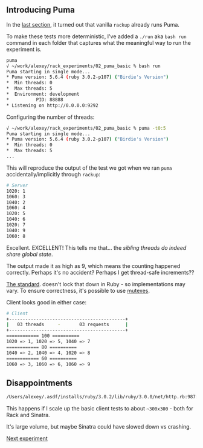 ## Introducing Puma
In the [last section](../01_rack_threaded_requests/README.md), it turned out that vanilla `rackup` already runs Puma.

To make these tests more deterministic, I've added a `./run` aka `bash run` command in each folder that captures what the meaningful way to run the experiment is.

```bash
puma
√ ~/work/alexey/rack_experiments/02_puma_basic % bash run
Puma starting in single mode...
* Puma version: 5.6.4 (ruby 3.0.2-p107) ("Birdie's Version")
*  Min threads: 0
*  Max threads: 5
*  Environment: development
*          PID: 88888
* Listening on http://0.0.0.0:9292
````

Configuring the number of threads:
```bash
√ ~/work/alexey/rack_experiments/02_puma_basic % puma -t0:5
Puma starting in single mode...
* Puma version: 5.6.4 (ruby 3.0.2-p107) ("Birdie's Version")
*  Min threads: 0
*  Max threads: 5
...
````

This will reproduce the output of the test we got when we ran `puma` accidentally/implicitly through `rackup`:
```bash
# Server
1020: 1
1060: 3
1040: 2
1060: 4
1020: 5
1040: 6
1020: 7
1040: 9
1060: 8
```

Excellent. EXCELLENT! This tells me that... the *sibling threads do indeed share global state*.

The output made it as high as 9, which means the counting happened correctly. Perhaps it's no accident? Perhaps I get thread-safe increments??

[The standard](https://stackoverflow.com/a/44521011). doesn't lock that down in Ruby - so implementations may vary. To ensure correctness, it's possible to use [mutexes](https://lucaguidi.com/2014/03/27/thread-safety-with-ruby/). 

Client looks good in either case:
```bash
# Client
+-------------------------------------------+
|   03 threads     -       03 requests      |
+-------------------------------------------+
============ 100 ==========
1020 => 1, 1020 => 5, 1040 => 7
============ 80 ==========
1040 => 2, 1040 => 4, 1020 => 8
============ 60 ==========
1060 => 3, 1060 => 6, 1060 => 9
```

## Disappointments

```bash
/Users/alexey/.asdf/installs/ruby/3.0.2/lib/ruby/3.0.0/net/http.rb:987:in `initialize': Can't assign requested address - connect(2) for "localhost" port 9292 (Errno::EADDRNOTAVAIL)
```

This happens if I scale up the basic client tests to about `~300x300` - both for Rack and Sinatra.

It's large volume, but maybe Sinatra could have slowed down vs crashing.

[Next experiment](../03_puma_sinatra/README.md)
